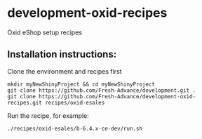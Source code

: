 # development-oxid-recipes
Oxid eShop setup recipes

## Installation instructions:

Clone the environment and recipes first
```
mkdir myNewShinyProject && cd myNewShinyProject
git clone https://github.com/Fresh-Advance/development.git .
git clone https://github.com/Fresh-Advance/development-oxid-recipes.git recipes/oxid-esales
```

Run the recipe, for example:
```
./recipes/oxid-esales/b-6.4.x-ce-dev/run.sh
```